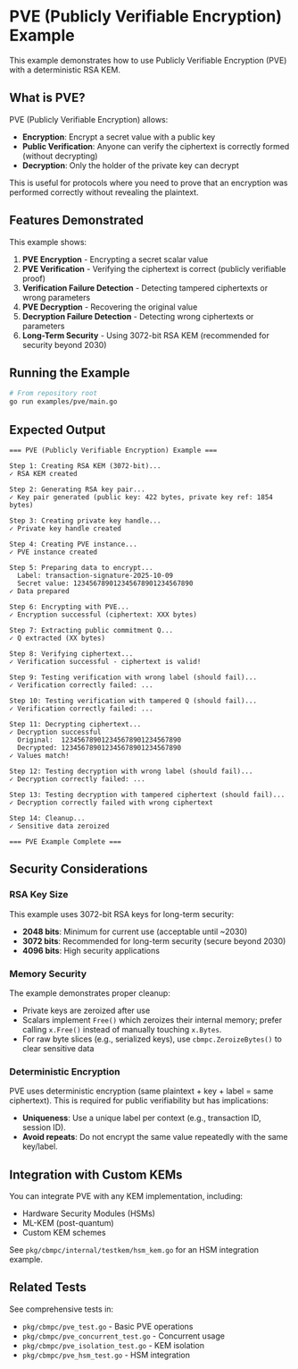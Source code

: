 # PVE (Publicly Verifiable Encryption) Example

This example demonstrates how to use Publicly Verifiable Encryption (PVE) with a deterministic RSA KEM.

## What is PVE?

PVE (Publicly Verifiable Encryption) allows:
- **Encryption**: Encrypt a secret value with a public key
- **Public Verification**: Anyone can verify the ciphertext is correctly formed (without decrypting)
- **Decryption**: Only the holder of the private key can decrypt

This is useful for protocols where you need to prove that an encryption was performed correctly without revealing the plaintext.

## Features Demonstrated

This example shows:

1. **PVE Encryption** - Encrypting a secret scalar value
2. **PVE Verification** - Verifying the ciphertext is correct (publicly verifiable proof)
3. **Verification Failure Detection** - Detecting tampered ciphertexts or wrong parameters
4. **PVE Decryption** - Recovering the original value
5. **Decryption Failure Detection** - Detecting wrong ciphertexts or parameters
6. **Long-Term Security** - Using 3072-bit RSA KEM (recommended for security beyond 2030)

## Running the Example

```bash
# From repository root
go run examples/pve/main.go
```

## Expected Output

```
=== PVE (Publicly Verifiable Encryption) Example ===

Step 1: Creating RSA KEM (3072-bit)...
✓ RSA KEM created

Step 2: Generating RSA key pair...
✓ Key pair generated (public key: 422 bytes, private key ref: 1854 bytes)

Step 3: Creating private key handle...
✓ Private key handle created

Step 4: Creating PVE instance...
✓ PVE instance created

Step 5: Preparing data to encrypt...
  Label: transaction-signature-2025-10-09
  Secret value: 123456789012345678901234567890
✓ Data prepared

Step 6: Encrypting with PVE...
✓ Encryption successful (ciphertext: XXX bytes)

Step 7: Extracting public commitment Q...
✓ Q extracted (XX bytes)

Step 8: Verifying ciphertext...
✓ Verification successful - ciphertext is valid!

Step 9: Testing verification with wrong label (should fail)...
✓ Verification correctly failed: ...

Step 10: Testing verification with tampered Q (should fail)...
✓ Verification correctly failed: ...

Step 11: Decrypting ciphertext...
✓ Decryption successful
  Original:  123456789012345678901234567890
  Decrypted: 123456789012345678901234567890
✓ Values match!

Step 12: Testing decryption with wrong label (should fail)...
✓ Decryption correctly failed: ...

Step 13: Testing decryption with tampered ciphertext (should fail)...
✓ Decryption correctly failed with wrong ciphertext

Step 14: Cleanup...
✓ Sensitive data zeroized

=== PVE Example Complete ===
```

## Security Considerations

### RSA Key Size

This example uses 3072-bit RSA keys for long-term security:
- **2048 bits**: Minimum for current use (acceptable until ~2030)
- **3072 bits**: Recommended for long-term security (secure beyond 2030)
- **4096 bits**: High security applications

### Memory Security

The example demonstrates proper cleanup:
- Private keys are zeroized after use
- Scalars implement `Free()` which zeroizes their internal memory; prefer calling `x.Free()` instead of manually touching `x.Bytes`.
- For raw byte slices (e.g., serialized keys), use `cbmpc.ZeroizeBytes()` to clear sensitive data

### Deterministic Encryption

PVE uses deterministic encryption (same plaintext + key + label = same ciphertext).
This is required for public verifiability but has implications:
- **Uniqueness**: Use a unique label per context (e.g., transaction ID, session ID).
- **Avoid repeats**: Do not encrypt the same value repeatedly with the same key/label.

## Integration with Custom KEMs

You can integrate PVE with any KEM implementation, including:
- Hardware Security Modules (HSMs)
- ML-KEM (post-quantum)
- Custom KEM schemes

See `pkg/cbmpc/internal/testkem/hsm_kem.go` for an HSM integration example.

## Related Tests

See comprehensive tests in:
- `pkg/cbmpc/pve_test.go` - Basic PVE operations
- `pkg/cbmpc/pve_concurrent_test.go` - Concurrent usage
- `pkg/cbmpc/pve_isolation_test.go` - KEM isolation
- `pkg/cbmpc/pve_hsm_test.go` - HSM integration

